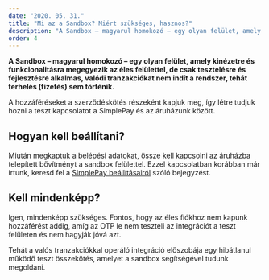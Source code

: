 ```yaml
---
date: "2020. 05. 31."
title: "Mi az a Sandbox? Miért szükséges, hasznos?"
description: "A Sandbox – magyarul homokozó – egy olyan felület, amely kinézetre és funkcionalitásra megegyezik az éles felülettel, de csak tesztelésre és fejlesztésre alkalmas, valódi tranzakciókat nem indít a rendszer, tehát terhelés sem történik."
order: 4
---
```


__A Sandbox – magyarul homokozó – egy olyan felület, amely kinézetre és funkcionalitásra megegyezik az éles felülettel, de csak tesztelésre és fejlesztésre alkalmas, valódi tranzakciókat nem indít a rendszer, tehát terhelés (fizetés) sem történik.__

A hozzáféréseket a szerződéskötés részeként kapjuk meg, így létre tudjuk hozni a teszt kapcsolatot a SimplePay és az áruházunk között.

## Hogyan kell beállítani? 

Miután megkaptuk a belépési adatokat, össze kell kapcsolni az áruházba telepített bővítményt a sandbox felülettel. Ezzel kapcsolatban korábban már írtunk, keresd fel a [SimplePay beállításairól](https://simplepay.conedevelopment.com/a-simplepay-bovitmeny-beallitasi-lehetosegei) szóló bejegyzést.

## Kell mindenképp?

Igen, mindenképp szükséges. Fontos, hogy az éles fiókhoz nem kapunk hozzáférést addig, amíg az OTP le nem teszteli az integrációt a teszt felületen és nem hagyják jóvá azt.

Tehát a valós tranzakciókkal operáló integráció előszobája egy hibátlanul működő teszt összekötés, amelyet a sandbox segítségével tudunk megoldani.
